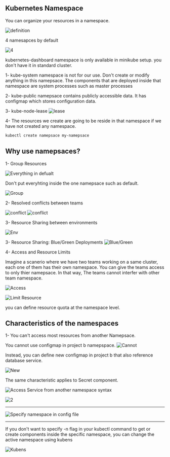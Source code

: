 ## Kubernetes Namespace

You can organize your resources in a namespace.

![definition](./images/image-1.png)

4 namesapces by default

![4](./images/image-2.png)

kubernetes-dashboard namespace is only available in minikube setup. you don't have it in standard cluster.

1- kube-system namespace is not for our use. Don't create or modify anything in this namepsace. The components that are deployed inside that namespace are system processes such as master processes

2- kube-public namepsace contains publicly accessible data. It has configmap which stores configuration data.

3- kube-node-lease
![lease](./images/image-3.png)

4- The resources we create are going to be reside in that namespace if we have not created any namespace.

```bash
kubectl create namepsace my-namepsace
```

## Why use namepsaces?

1- Group Resources

![Everything in defualt](./images/image-4.png)

 Don't put everyhting inside the one namepsace such as default.

 ![Group](./images/image-5.png)

 2- Resolved conflicts between teams

 ![conflict](./images/image-6.png)
 ![conflict](./images/image-7.png)

 3- Resource Sharing between environments

 ![Env](./images/image-8.png)

 3- Resource Sharing: Blue/Green Deployments
![Blue/Green](./images/image-9.png)

4- Access and Resource Limits

Imagine a scanerio where we have two teams working on a same cluster, each one of them has their own namespace. You can give the teams access to only thier namepsace. In that way, The teams cannot interfer with other team namespace.

![Access](./images/image-10.png)

![Limit Resource](./images/image-11.png)

you can define resource quota at the namespace level.

## Characteristics of the namespaces

1- You can't access most resources from another Namepsace.

You cannot use configmap in project b namepspace.
![Cannot](./images/image-12.png)

Instead, you can define new configmap in project b that also reference database service.

![New](./images/image-13.png)

The same characteristic applies to Secret component.


![Access Service from another namespace syntax](./images/image-14.png)

![2](./images/image-15.png)

--------------------------------------------

![Specify namespace in config file](./images/image-16.png)

----------------------------------------------

If you don't want to specify -n flag in your kubectl command to get or create components inside the specific namespace, you can change the active namespace using kubens

![Kubens](./images/image-17.png)